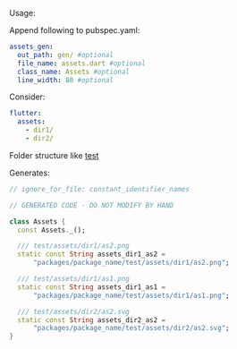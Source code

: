 Usage:

Append following to pubspec.yaml:

```yaml
assets_gen:
  out_path: gen/ #optional 
  file_name: assets.dart #optional
  class_name: Assets #optional
  line_width: 80 #optional
```

Consider:

```yaml
flutter:
  assets:
    - dir1/
    - dir2/
```

Folder structure like [test](test/assets)

Generates:

```dart
// ignore_for_file: constant_identifier_names

// GENERATED CODE - DO NOT MODIFY BY HAND

class Assets {
  const Assets._();

  /// test/assets/dir1/as2.png
  static const String assets_dir1_as2 =
      "packages/package_name/test/assets/dir1/as2.png";

  /// test/assets/dir1/as1.png
  static const String assets_dir1_as1 =
      "packages/package_name/test/assets/dir1/as1.png";

  /// test/assets/dir2/as2.svg
  static const String assets_dir2_as2 =
      "packages/package_name/test/assets/dir2/as2.svg";
}
```



